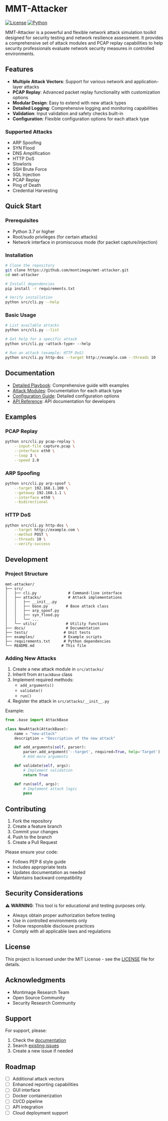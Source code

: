 # MMT-Attacker

[![License](https://img.shields.io/badge/license-MIT-blue.svg)](LICENSE)
[![Python](https://img.shields.io/badge/python-3.7+-blue.svg)](https://www.python.org/downloads/)

MMT-Attacker is a powerful and flexible network attack simulation toolkit designed for security testing and network resilience assessment. It provides a comprehensive set of attack modules and PCAP replay capabilities to help security professionals evaluate network security measures in controlled environments.

## Features

- **Multiple Attack Vectors**: Support for various network and application-layer attacks
- **PCAP Replay**: Advanced packet replay functionality with customization options
- **Modular Design**: Easy to extend with new attack types
- **Detailed Logging**: Comprehensive logging and monitoring capabilities
- **Validation**: Input validation and safety checks built-in
- **Configuration**: Flexible configuration options for each attack type

### Supported Attacks

- ARP Spoofing
- SYN Flood
- DNS Amplification
- HTTP DoS
- Slowloris
- SSH Brute Force
- SQL Injection
- PCAP Replay
- Ping of Death
- Credential Harvesting

## Quick Start

### Prerequisites

- Python 3.7 or higher
- Root/sudo privileges (for certain attacks)
- Network interface in promiscuous mode (for packet capture/injection)

### Installation

```bash
# Clone the repository
git clone https://github.com/montimage/mmt-attacker.git
cd mmt-attacker

# Install dependencies
pip install -r requirements.txt

# Verify installation
python src/cli.py --help
```

### Basic Usage

```bash
# List available attacks
python src/cli.py --list

# Get help for a specific attack
python src/cli.py <attack-type> --help

# Run an attack (example: HTTP DoS)
python src/cli.py http-dos --target http://example.com --threads 10
```

## Documentation

- [Detailed Playbook](docs/PLAYBOOK.md): Comprehensive guide with examples
- [Attack Modules](docs/): Documentation for each attack type
- [Configuration Guide](docs/): Detailed configuration options
- [API Reference](docs/): API documentation for developers

## Examples

### PCAP Replay
```bash
python src/cli.py pcap-replay \
    --input-file capture.pcap \
    --interface eth0 \
    --loop 3 \
    --speed 2.0
```

### ARP Spoofing
```bash
python src/cli.py arp-spoof \
    --target 192.168.1.100 \
    --gateway 192.168.1.1 \
    --interface eth0 \
    --bidirectional
```

### HTTP DoS
```bash
python src/cli.py http-dos \
    --target http://example.com \
    --method POST \
    --threads 10 \
    --verify-success
```

## Development

### Project Structure

```
mmt-attacker/
├── src/
│   ├── cli.py              # Command-line interface
│   ├── attacks/            # Attack implementations
│   │   ├── __init__.py
│   │   ├── base.py        # Base attack class
│   │   ├── arp_spoof.py
│   │   ├── syn_flood.py
│   │   └── ...
│   └── utils/             # Utility functions
├── docs/                  # Documentation
├── tests/                # Unit tests
├── examples/             # Example scripts
├── requirements.txt      # Python dependencies
└── README.md            # This file
```

### Adding New Attacks

1. Create a new attack module in `src/attacks/`
2. Inherit from `AttackBase` class
3. Implement required methods:
   - `add_arguments()`
   - `validate()`
   - `run()`
4. Register the attack in `src/attacks/__init__.py`

Example:
```python
from .base import AttackBase

class NewAttack(AttackBase):
    name = "new-attack"
    description = "Description of the new attack"

    def add_arguments(self, parser):
        parser.add_argument('--target', required=True, help='Target')
        # Add more arguments

    def validate(self, args):
        # Implement validation
        return True

    def run(self, args):
        # Implement attack logic
        pass
```

## Contributing

1. Fork the repository
2. Create a feature branch
3. Commit your changes
4. Push to the branch
5. Create a Pull Request

Please ensure your code:
- Follows PEP 8 style guide
- Includes appropriate tests
- Updates documentation as needed
- Maintains backward compatibility

## Security Considerations

⚠️ **WARNING**: This tool is for educational and testing purposes only.

- Always obtain proper authorization before testing
- Use in controlled environments only
- Follow responsible disclosure practices
- Comply with all applicable laws and regulations

## License

This project is licensed under the MIT License - see the [LICENSE](LICENSE) file for details.

## Acknowledgments

- Montimage Research Team
- Open Source Community
- Security Research Community

## Support

For support, please:
1. Check the [documentation](docs/)
2. Search [existing issues](https://github.com/montimage/mmt-attacker/issues)
3. Create a new issue if needed

## Roadmap

- [ ] Additional attack vectors
- [ ] Enhanced reporting capabilities
- [ ] GUI interface
- [ ] Docker containerization
- [ ] CI/CD pipeline
- [ ] API integration
- [ ] Cloud deployment support
